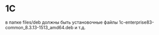 # 1C
в папке files/deb должны быть установочные файлы 1c-enterprise83-common_8.3.13-1513_amd64.deb и т.д.